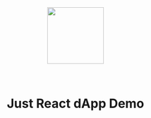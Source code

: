 <div align="center">
    <img src="https://user-images.githubusercontent.com/1286179/211131020-aa82d7eb-ae0e-4fb9-847b-be060f40c075.png" height="128" width="128">
</div>

<br>
<br>

<div align="Center">
    <h1>Just React dApp Demo</h1>
</div>


